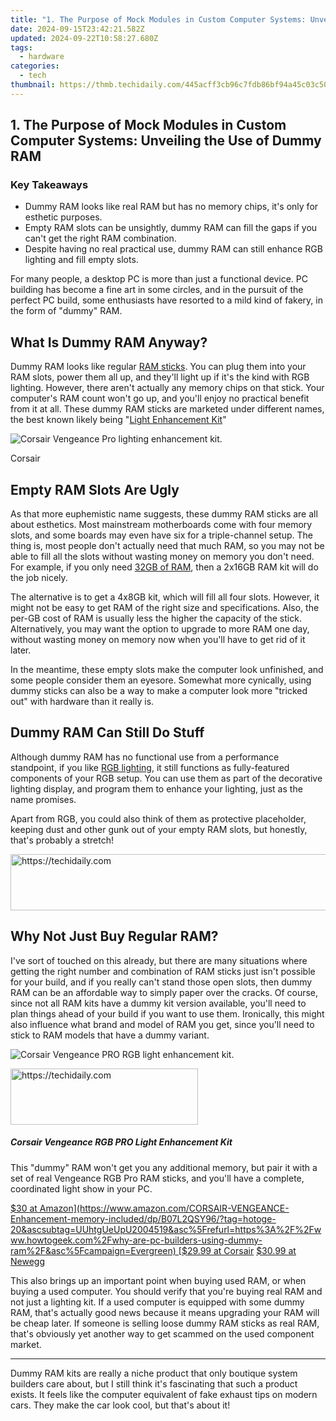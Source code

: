 ```yaml
---
title: "1. The Purpose of Mock Modules in Custom Computer Systems: Unveiling the Use of Dummy RAM"
date: 2024-09-15T23:42:21.582Z
updated: 2024-09-22T10:58:27.680Z
tags:
  - hardware
categories:
  - tech
thumbnail: https://thmb.techidaily.com/445acff3cb96c7fdb86bf94a45c03c504df7c348a8d93fea013a39cba2a1ab43.jpg
---
```


## 1. The Purpose of Mock Modules in Custom Computer Systems: Unveiling the Use of Dummy RAM

### Key Takeaways

* Dummy RAM looks like real RAM but has no memory chips, it's only for esthetic purposes.
* Empty RAM slots can be unsightly, dummy RAM can fill the gaps if you can't get the right RAM combination.
* Despite having no real practical use, dummy RAM can still enhance RGB lighting and fill empty slots.

 For many people, a desktop PC is more than just a functional device. PC building has become a fine art in some circles, and in the pursuit of the perfect PC build, some enthusiasts have resorted to a mild kind of fakery, in the form of "dummy" RAM.

##  What Is Dummy RAM Anyway?

 Dummy RAM looks like regular [RAM sticks](https://youtube-web.techidaily.com/ed-2024-approved-unlocking-youtube-success-top-video-strategies-to-explode-views/). You can plug them into your RAM slots, power them all up, and they'll light up if it's the kind with RGB lighting. However, there aren't actually any memory chips on that stick. Your computer's RAM count won't go up, and you'll enjoy no practical benefit from it at all. These dummy RAM sticks are marketed under different names, the best known likely being "[Light Enhancement Kit](https://www.corsair.com/us/en/p/pc-components-accessories/cmwlekit2/vengeance-rgb-pro-light-enhancement-kit-aca-a-black-cmwlekit2)"

![Corsair Vengeance Pro lighting enhancement kit.](https://static1.howtogeekimages.com/wordpress/wp-content/uploads/2024/07/screenshot-2024-07-30-at-16-19-49.png) 

Corsair

##  Empty RAM Slots Are Ugly

 As that more euphemistic name suggests, these dummy RAM sticks are all about esthetics. Most mainstream motherboards come with four memory slots, and some boards may even have six for a triple-channel setup. The thing is, most people don't actually need that much RAM, so you may not be able to fill all the slots without wasting money on memory you don't need. For example, if you only need [32GB of RAM](https://extra-hints.techidaily.com/elevate-your-craft-canvas-hidden-design-secrets/), then a 2x16GB RAM kit will do the job nicely.

 The alternative is to get a 4x8GB kit, which will fill all four slots. However, it might not be easy to get RAM of the right size and specifications. Also, the per-GB cost of RAM is usually less the higher the capacity of the stick. Alternatively, you may want the option to upgrade to more RAM one day, without wasting money on memory now when you'll have to get rid of it later.

 In the meantime, these empty slots make the computer look unfinished, and some people consider them an eyesore. Somewhat more cynically, using dummy sticks can also be a way to make a computer look more "tricked out" with hardware than it really is.

##  Dummy RAM Can Still Do Stuff

 Although dummy RAM has no functional use from a performance standpoint, if you like [RGB lighting](https://eaxpv-info.techidaily.com/updated-getting-started-with-your-new-youtube-premium-account-for-2024/), it still functions as fully-featured components of your RGB setup. You can use them as part of the decorative lighting display, and program them to enhance your lighting, just as the name promises.

 Apart from RGB, you could also think of them as protective placeholder, keeping dust and other gunk out of your empty RAM slots, but honestly, that's probably a stretch!

<!-- affiliate ads begin -->
<a href="https://ephamedtechinc.pxf.io/c/5597632/2137221/26400" target="_top" id="2137221">
  <img src="//a.impactradius-go.com/display-ad/26400-2137221" border="0" alt="https://techidaily.com" width="728" height="90"/>
</a>
<img height="0" width="0" src="https://ephamedtechinc.pxf.io/i/5597632/2137221/26400" style="position:absolute;visibility:hidden;" border="0" />
<!-- affiliate ads end -->

##  Why Not Just Buy Regular RAM?

 I've sort of touched on this already, but there are many situations where getting the right number and combination of RAM sticks just isn't possible for your build, and if you really can't stand those open slots, then dummy RAM can be an affordable way to simply paper over the cracks. Of course, since not all RAM kits have a dummy kit version available, you'll need to plan things ahead of your build if you want to use them. Ironically, this might also influence what brand and model of RAM you get, since you'll need to stick to RAM models that have a dummy variant.

![Corsair Vengeance PRO RGB light enhancement kit.](https://static1.howtogeekimages.com/wordpress/wp-content/uploads/2024/07/corsairram.jpg) 

<!-- affiliate ads begin -->
<a href="https://aligracehair.sjv.io/c/5597632/1959759/19272" target="_top" id="1959759">
  <img src="//a.impactradius-go.com/display-ad/19272-1959759" border="0" alt="https://techidaily.com" width="300" height="90"/>
</a>
<img height="0" width="0" src="https://aligracehair.sjv.io/i/5597632/1959759/19272" style="position:absolute;visibility:hidden;" border="0" />
<!-- affiliate ads end -->

#####  Corsair Vengeance RGB PRO Light Enhancement Kit

This "dummy" RAM won't get you any additional memory, but pair it with a set of real Vengeance RGB Pro RAM sticks, and you'll have a complete, coordinated light show in your PC.

[$30 at Amazon](https://www.amazon.com/CORSAIR-VENGEANCE-Enhancement-memory-included/dp/B07L2QSY96/?tag=hotoge-20&ascsubtag=UUhtgUeUpU2004519&asc%5Frefurl=https%3A%2F%2Fwww.howtogeek.com%2Fwhy-are-pc-builders-using-dummy-ram%2F&asc%5Fcampaign=Evergreen) [$29.99 at Corsair](https://www.corsair.com/us/en/p/pc-components-accessories/cmwlekit2/vengeance-rgb-pro-light-enhancement-kit-aca-a-black-cmwlekit2) [$30.99 at Newegg](https://shop-links.co/link/?exclusive=1&publisher_slug=itechdaily19598&url=https%3A%2F%2Fclick.linksynergy.com%2Fdeeplink%3Fid%3D2QzUaswX1as%26mid%3D44583%26u1%3DUUhtgUeUpU2004519%26murl%3Dhttps%253A%252F%252Fwww.newegg.com%252Fareyouahuman%253Freferer%253Dhttps%25253A%25252F%25252Fwww.newegg.com%25252Fp%25252FN82E16820236513%26ourl%3Dhttps%253A%252F%252Fwww.newegg.com%252Fp%252FN82E16820236513) 

 This also brings up an important point when buying used RAM, or when buying a used computer. You should verify that you're buying real RAM and not just a lighting kit. If a used computer is equipped with some dummy RAM, that's actually good news because it means upgrading your RAM will be cheap later. If someone is selling loose dummy RAM sticks as real RAM, that's obviously yet another way to get scammed on the used component market.

---

 Dummy RAM kits are really a niche product that only boutique system builders care about, but I still think it's fascinating that such a product exists. It feels like the computer equivalent of fake exhaust tips on modern cars. They make the car look cool, but that's about it!

<ins class="adsbygoogle"
     style="display:block"
     data-ad-format="autorelaxed"
     data-ad-client="ca-pub-7571918770474297"
     data-ad-slot="1223367746"></ins>

<ins class="adsbygoogle"
     style="display:block"
     data-ad-client="ca-pub-7571918770474297"
     data-ad-slot="8358498916"
     data-ad-format="auto"
     data-full-width-responsive="true"></ins>



